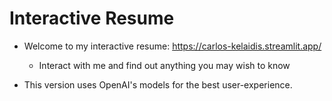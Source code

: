 # Interactive Resume


- Welcome to my interactive resume: https://carlos-kelaidis.streamlit.app/
  - Interact with me and find out anything you may wish to know
 
- This version uses OpenAI's models for the best user-experience.

